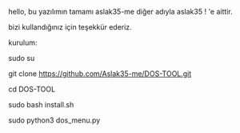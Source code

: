 hello, bu yazılımın tamamı aslak35-me diğer adıyla aslak35 ! 'e aittir.

bizi kullandığınız için teşekkür ederiz.

kurulum:

sudo su

git clone https://github.com/Aslak35-me/DOS-TOOL.git

cd DOS-TOOL

sudo bash install.sh

sudo python3 dos_menu.py

